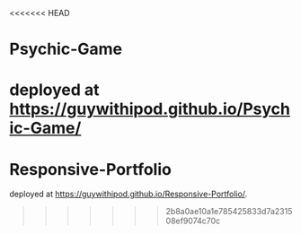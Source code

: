 <<<<<<< HEAD
# Psychic-Game

deployed at https://guywithipod.github.io/Psychic-Game/
=======
# Responsive-Portfolio

deployed at https://guywithipod.github.io/Responsive-Portfolio/.
>>>>>>> 2b8a0ae10a1e785425833d7a231508ef9074c70c
